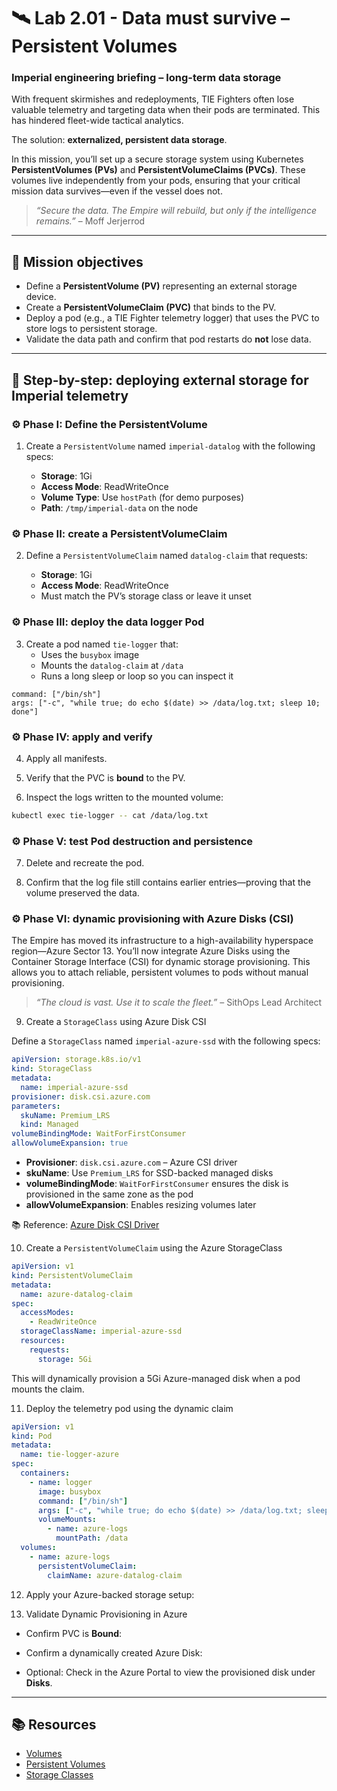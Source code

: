 # 🛰️ Lab 2.01 - Data must survive – Persistent Volumes

### **Imperial engineering briefing – long-term data storage**

With frequent skirmishes and redeployments, TIE Fighters often lose valuable telemetry and targeting data when their pods are terminated. This has hindered fleet-wide tactical analytics.

The solution: **externalized, persistent data storage**.

In this mission, you’ll set up a secure storage system using Kubernetes **PersistentVolumes (PVs)** and **PersistentVolumeClaims (PVCs)**. These volumes live independently from your pods, ensuring that your critical mission data survives—even if the vessel does not.

> *“Secure the data. The Empire will rebuild, but only if the intelligence remains.”* – Moff Jerjerrod

---

## 🎯 Mission objectives

* Define a **PersistentVolume (PV)** representing an external storage device.
* Create a **PersistentVolumeClaim (PVC)** that binds to the PV.
* Deploy a pod (e.g., a TIE Fighter telemetry logger) that uses the PVC to store logs to persistent storage.
* Validate the data path and confirm that pod restarts do **not** lose data.

---

## 🧭 Step-by-step: deploying external storage for Imperial telemetry

### ⚙️ Phase I: Define the PersistentVolume

1. Create a `PersistentVolume` named `imperial-datalog` with the following specs:

   * **Storage**: 1Gi
   * **Access Mode**: ReadWriteOnce
   * **Volume Type**: Use `hostPath` (for demo purposes)
   * **Path**: `/tmp/imperial-data` on the node

### ⚙️ Phase II: create a PersistentVolumeClaim

2. Define a `PersistentVolumeClaim` named `datalog-claim` that requests:

   * **Storage**: 1Gi
   * **Access Mode**: ReadWriteOnce
   * Must match the PV’s storage class or leave it unset

### ⚙️ Phase III: deploy the data logger Pod

3. Create a pod named `tie-logger` that:
   * Uses the `busybox` image
   * Mounts the `datalog-claim` at `/data`
   * Runs a long sleep or loop so you can inspect it

```
command: ["/bin/sh"]
args: ["-c", "while true; do echo $(date) >> /data/log.txt; sleep 10; done"]
```

### ⚙️ Phase IV: apply and verify

4. Apply all manifests.

5. Verify that the PVC is **bound** to the PV.

6. Inspect the logs written to the mounted volume:

```bash
kubectl exec tie-logger -- cat /data/log.txt
```

### ⚙️ Phase V: test Pod destruction and persistence

7. Delete and recreate the pod.

8. Confirm that the log file still contains earlier entries—proving that the volume preserved the data.

### ⚙️ Phase VI: dynamic provisioning with Azure Disks (CSI)

The Empire has moved its infrastructure to a high-availability hyperspace region—Azure Sector 13. You’ll now integrate Azure Disks using the Container Storage Interface (CSI) for dynamic storage provisioning. This allows you to attach reliable, persistent volumes to pods without manual provisioning.

> *“The cloud is vast. Use it to scale the fleet.”* – SithOps Lead Architect

9. Create a `StorageClass` using Azure Disk CSI

Define a `StorageClass` named `imperial-azure-ssd` with the following specs:

```yaml
apiVersion: storage.k8s.io/v1
kind: StorageClass
metadata:
  name: imperial-azure-ssd
provisioner: disk.csi.azure.com
parameters:
  skuName: Premium_LRS
  kind: Managed
volumeBindingMode: WaitForFirstConsumer
allowVolumeExpansion: true
```

* **Provisioner**: `disk.csi.azure.com` – Azure CSI driver
* **skuName**: Use `Premium_LRS` for SSD-backed managed disks
* **volumeBindingMode**: `WaitForFirstConsumer` ensures the disk is provisioned in the same zone as the pod
* **allowVolumeExpansion**: Enables resizing volumes later

📚 Reference: [Azure Disk CSI Driver](https://learn.microsoft.com/en-us/azure/aks/azure-disk-csi)

10. Create a `PersistentVolumeClaim` using the Azure StorageClass

```yaml
apiVersion: v1
kind: PersistentVolumeClaim
metadata:
  name: azure-datalog-claim
spec:
  accessModes:
    - ReadWriteOnce
  storageClassName: imperial-azure-ssd
  resources:
    requests:
      storage: 5Gi
```

This will dynamically provision a 5Gi Azure-managed disk when a pod mounts the claim.

11. Deploy the telemetry pod using the dynamic claim

```yaml
apiVersion: v1
kind: Pod
metadata:
  name: tie-logger-azure
spec:
  containers:
    - name: logger
      image: busybox
      command: ["/bin/sh"]
      args: ["-c", "while true; do echo $(date) >> /data/log.txt; sleep 10; done"]
      volumeMounts:
        - name: azure-logs
          mountPath: /data
  volumes:
    - name: azure-logs
      persistentVolumeClaim:
        claimName: azure-datalog-claim
```

12. Apply your Azure-backed storage setup:

13. Validate Dynamic Provisioning in Azure

* Confirm PVC is **Bound**:

* Confirm a dynamically created Azure Disk:

* Optional: Check in the Azure Portal to view the provisioned disk under **Disks**.

---

## 📚 Resources
- [Volumes](https://kubernetes.io/docs/concepts/storage/volumes/)
- [Persistent Volumes](https://kubernetes.io/docs/concepts/storage/persistent-volumes/)
- [Storage Classes](https://kubernetes.io/docs/concepts/storage/storage-classes/)